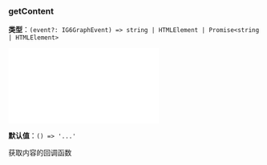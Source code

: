 ### getContent

**类型**：`(event?: IG6GraphEvent) => string | HTMLElement | Promise<string | HTMLElement>`

<embed src="./IG6GraphEvent.zh.md"></embed>

**默认值**：`() => '...'`

获取内容的回调函数
